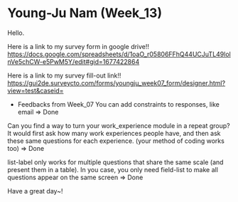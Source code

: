 # Young-Ju Nam (Week_13)


Hello.

Here is a link to my survey form in google drive!! 
https://docs.google.com/spreadsheets/d/1oaO_r05806FFhQ44UCJuTL49lolnVe5chCW-e5PwM5Y/edit#gid=1677422864

Here is a link to my survey fill-out link!! 
https://gui2de.surveycto.com/forms/youngju_week07_form/designer.html?view=test&caseid=

* Feedbacks from Week_07
You can add constraints to responses, like email
=> Done

Can you find a way to turn your work_experience module in a repeat group? It would first ask how many work experiences people have, and then ask these same questions for each experience. (your method of coding works too)
=> Done

list-label only works for multiple questions that share the same scale (and present them in a table). In you case, you only need field-list to make all questions appear on the same screen
=> Done

Have a great day~!